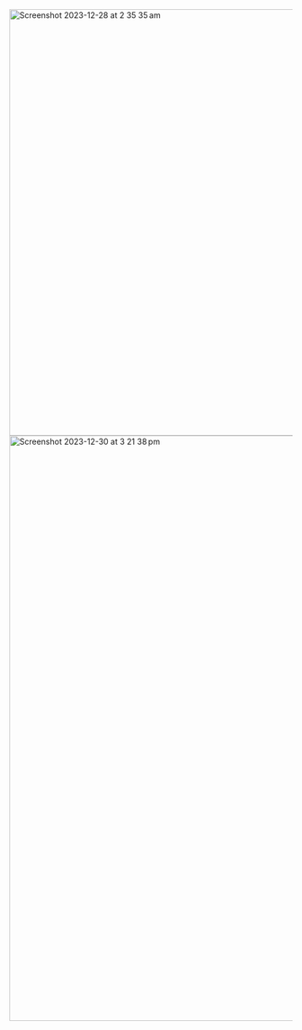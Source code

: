 <img width="759" alt="Screenshot 2023-12-28 at 2 35 35 am" src="https://github.com/Ashwyn28/threejs_simulated_universe/assets/15099579/22d13280-840e-46f2-9a20-ccdef8781310">

<img width="1042" alt="Screenshot 2023-12-30 at 3 21 38 pm" src="https://github.com/Ashwyn28/threejs_simulated_universe/assets/15099579/0cfc2740-6adf-4959-9d1c-a4e62d507e77">
